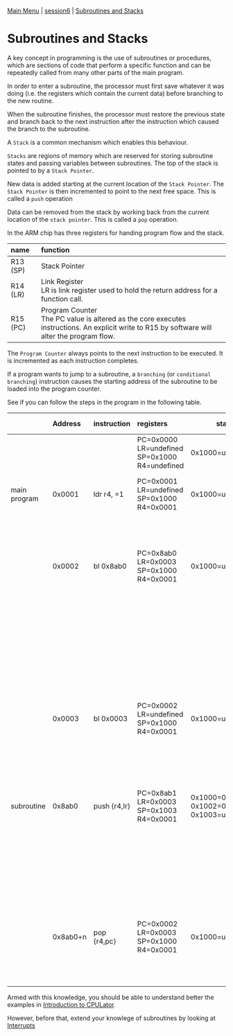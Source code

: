 [Main Menu](../../sessions/README.md) | [session6](../session5/) | [Subroutines and Stacks](../docs/stacks-routines.md)

# Subroutines and Stacks

A key concept in programming is the use of subroutines or procedures, which are sections of code that perform a specific function and can be repeatedly called from many other parts of the main program.

In order to enter a subroutine, the processor must first save whatever it was doing (i.e. the registers which contain the current data) before branching to the new routine.

When the subroutine finishes, the processor must restore the previous state and branch back to the next instruction after the instruction which caused the branch to the subroutine.

A `Stack` is a common mechanism which enables this behaviour.

`Stacks` are regions of memory which are reserved for storing subroutine states and passing variables between subroutines.
The top of the stack is pointed to by a `Stack Pointer`.

New data is added starting at the current location of the  `Stack Pointer`.
The `Stack Pointer` is then incremented to point to the next free space.
This is called a `push` operation

Data can be removed from the stack by working back from the current location of the `stack pointer`.
This is called a `pop` operation.

In the ARM chip has three registers for handing program flow and the stack.

| name               | function                        |
|:-------------------|:--------------------------------|
|R13 (SP)            | Stack Pointer                   |
|R14 (LR)            | Link Register<BR>LR is link register used to hold the return address for a function call.                   |
|R15 (PC)            | Program Counter<BR> The PC value is altered as the core executes instructions. An explicit write to R15 by software will alter the program flow. |

The `Program Counter` always points to the next instruction to be executed. 
It is incremented as each instruction completes.

If a program wants to jump to a subroutine, a `branching` (or `conditional branching`) instruction causes the starting address of the subroutine to be loaded into the program counter.

See if you can follow the steps in the program in the following table.

|                     |Address | instruction       |  registers                                         | stack                                                   |(step) and explanation    |
|:--------------------|:-------|:------------------|:---------------------------------------------------|---------------------------------------------------------|---------------|
|                     |        |                   |PC=0x0000<BR>LR=undefined<BR>SP=0x1000<BR>R4=undefined   |0x1000=undefined                                       |(0) Initial state |
|main program         | 0x0001 | ldr r4, =1        |PC=0x0001<BR>LR=undefined<BR>SP=0x1000<BR>R4=0x0001 |0x1000=undefined                                            |(1)  LDR (LoaD Register) r4 with number 1             |
|                     | 0x0002 | bl 0x8ab0         |PC=0x8ab0<BR>LR=0x0003<BR>SP=0x1000<BR>R4=0x0001    |0x1000=undefined                                            |(2) BL (Branch to Label) to subroutine at address 0x8ab0<BR>Record next instruction address (0x0003) in LR |
|                     |        |                   |                                                    |<BR><BR><BR>                                             | (At this point the program jumps to the subroutine at 0x8ab0)              |
|                     | 0x0003 | bl 0x0003         |PC=0x0002<BR>LR=undefined<BR>SP=0x1000<BR>R4=0x0001 |0x1000=undefined                                          |(6) Resume main program<BR>(now in continuous loop indicating end of program) |      
|                     |        |                   |                                                    |<BR><BR><BR>                                                         |               |
|subroutine           | 0x8ab0 | push {r4,lr}     |PC=0x8ab1<BR>LR=0x0003<BR>SP=0x1003<BR>R4=0x0001    |0x1000=0x0001(r4)<BR>0x1002=0x0003(lr)<BR>0x1003=undefined|(3) Push r4 and LR onto stack              |
|                     |        |                   |                                                    |<BR><BR><BR>                                             |(4) Do n main instructions of subroutine before returning              |
|                     | 0x8ab0+n | pop {r4,pc}       |PC=0x0002<BR>LR=0x0003<BR>SP=0x1000<BR>R4=0x0001 |0x1000=undefined                                          |(5) Pop r4 off stack<BR>Pop LR off stack INTO PC which causes a branch back to the main program at 0x0003  |


Armed with this knowledge, you should be able to understand better the examples in [Introduction to CPULator](../docs/IntroToCPULator.md).

However, before that, extend your knowlege of subroutines by looking at [Interrupts](../docs/Interrupts.md) 


